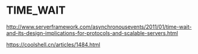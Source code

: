 # TIME_WAIT

http://www.serverframework.com/asynchronousevents/2011/01/time-wait-and-its-design-implications-for-protocols-and-scalable-servers.html

https://coolshell.cn/articles/1484.html
